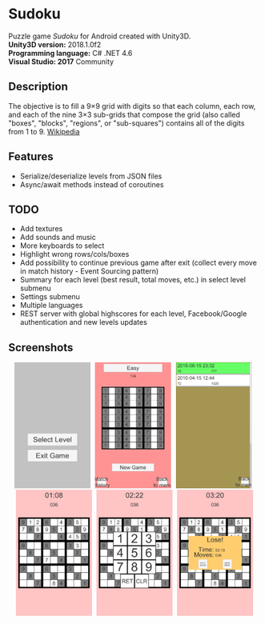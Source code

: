 # Sudoku
Puzzle game <i>Sudoku</i> for Android created with Unity3D. <br/>
**Unity3D version:** 2018.1.0f2 <br/>
**Programming language:** C# .NET 4.6 <br/>
**Visual Studio: 2017** Community <br/>

## Description
The objective is to fill a 9×9 grid with digits so that each column, each row, and each of the nine 3×3 sub-grids that compose the grid (also called "boxes", "blocks", "regions", or "sub-squares") contains all of the digits from 1 to 9.
[Wikipedia](https://en.wikipedia.org/wiki/Sudoku)

## Features
* Serialize/deserialize levels from JSON files
* Async/await methods instead of coroutines

## TODO
* Add textures
* Add sounds and music
* More keyboards to select
* Highlight wrong rows/cols/boxes
* Add possibility to continue previous game after exit (collect every move in match history - Event Sourcing pattern)
* Summary for each level (best result, total moves, etc.) in select level submenu
* Settings submenu
* Multiple languages
* REST server with global highscores for each level, Facebook/Google authentication and new levels updates

## Screenshots
<div align="center">
        <img width="30%" src="Screenshots/1.png" alt="Screenshots" title="Main Menu"</img>
        <img height="0" width="2px">
        <img width="30%" src="Screenshots/2.png" alt="Screenshots" title="Select Level"></img>
        <img height="0" width="2px">
        <img width="30%" src="Screenshots/3.png" alt="Screenshots" title="Level History"></img>
        <img height="0" width="2px">
        <img width="30%" src="Screenshots/4.png" alt="Screenshots" title="High Scores"></img>
        <img height="0" width="2px">
        <img width="30%" src="Screenshots/5.png" alt="Screenshots" title="About"></img>
        <img height="0" width="2px">
        <img width="30%" src="Screenshots/6.png" alt="Screenshots" title="About"></img>
</div>
